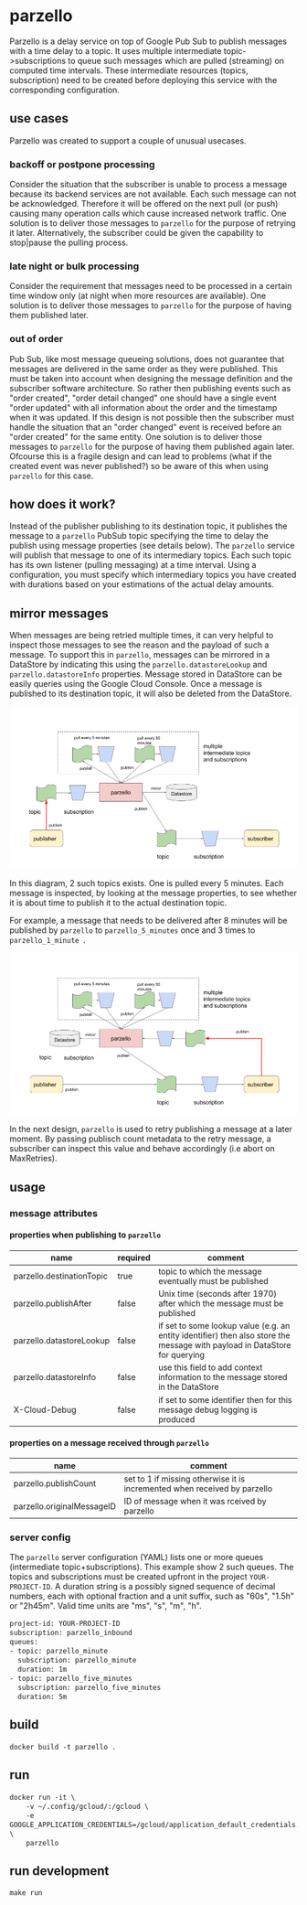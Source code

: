 # parzello

Parzello is a delay service on top of Google Pub Sub to publish messages with a time delay to a topic.
It uses multiple intermediate topic->subscriptions to queue such messages which are pulled (streaming) on computed time intervals.
These intermediate resources (topics, subscription) need to be created before deploying this service with the corresponding configuration.

## use cases

Parzello was created to support a couple of unusual usecases.

### backoff or postpone processing

Consider the situation that the subscriber is unable to process a message because its backend services are not available.
Each such message can not be acknowledged.
Therefore it will be offered on the next pull (or push) causing many operation calls which cause increased network traffic.
One solution is to deliver those messages to `parzello` for the purpose of retrying it later.
Alternatively, the subscriber could be given the capability to stop|pause the pulling process.

### late night or bulk processing

Consider the requirement that messages need to be processed in a certain time window only (at night when more resources are available).
One solution is to deliver those messages to `parzello` for the purpose of having them published later.

### out of order

Pub Sub, like most message queueing solutions, does not guarantee that messages are delivered in the same order as they were published. This must be taken into account when designing the message definition and the subscriber software architecture. So rather then publishing events such as "order created", "order detail changed" one should have a single event "order updated" with all information about the order and the timestamp when it was updated.
If this design is not possible then the subscriber must handle the situation that an "order changed" event is received before an "order created" for the same entity.
One solution is to deliver those messages to `parzello` for the purpose of having them published again later.
Ofcourse this is a fragile design and can lead to problems (what if the created event was never published?) so be aware of this when using `parzello` for this case.

## how does it work?

Instead of the publisher publishing to its destination topic, it publishes the message to a `parzello` PubSub topic specifying the time to delay the publish using message properties (see details below).
The `parzello` service will publish that message to one of its intermediary topics. 
Each such topic has its own listener (pulling messaging) at a time interval.
Using a configuration, you must specify which intermediary topics you have created with durations based on your estimations of the actual delay amounts.

## mirror messages

When messages are being retried multiple times, it can very helpful to inspect those messages to see the reason and the payload of such a message. To support this in `parzello`, messages can be mirrored in a DataStore by indicating this using the `parzello.datastoreLookup` and `parzello.datastoreInfo` properties. Message stored in DataStore can be easily queries using the Google Cloud Console. Once a message is published to its destination topic, it will also be deleted from the DataStore.

![](./doc/parzello_delay.png)

In this diagram, 2 such topics exists. One is pulled every 5 minutes. 
Each message is inspected, by looking at the message properties, to see whether it is about time to publish it to the actual destination topic.

For example, a message that needs to be delivered after 8 minutes will be published by `parzello` to `parzello_5_minutes` once and 3 times to `parzello_1_minute `.

![](./doc/parzello_delay_retry.png)

In the next design, `parzello` is used to retry publishing a message at a later moment.
By passing publisch count metadata to the retry message, a subscriber can inspect this value and behave accordingly (i.e abort on MaxRetries).


## usage

### message attributes

#### properties when publishing to `parzello`

|name                       |required   |comment
|---------------------------|-----------|--------
|parzello.destinationTopic  |true       |topic to which the message eventually must be published
|parzello.publishAfter      |false      |Unix time (seconds after 1970) after which the message must be published
|parzello.datastoreLookup   |false      |if set to some lookup value (e.g. an entity identifier) then also store the message with payload in DataStore for querying
|parzello.datastoreInfo     |false      |use this field to add context information to the message stored in the DataStore
|X-Cloud-Debug              |false      |if set to some identifier then for this message debug logging is produced

#### properties on a message received through `parzello`

|name                       |comment
|---------------------------|-------
|parzello.publishCount      |set to 1 if missing otherwise it is incremented when received by parzello
|parzello.originalMessageID |ID of message when it was rceived by parzello


### server config

The `parzello` server configuration (YAML) lists one or more queues (intermediate topic+subscriptions).
This example show 2 such queues. 
The topics and subscriptions must be created upfront in the project `YOUR-PROJECT-ID`.
A duration string is a possibly signed sequence of decimal numbers, each with optional fraction and a unit suffix, such as "60s", "1.5h" or "2h45m". Valid time units are "ms", "s", "m", "h".

    project-id: YOUR-PROJECT-ID
    subscription: parzello_inbound
    queues:
    - topic: parzello_minute
      subscription: parzello_minute
      duration: 1m
    - topic: parzello_five_minutes
      subscription: parzello_five_minutes
      duration: 5m

## build

    docker build -t parzello .

## run

    docker run -it \
        -v ~/.config/gcloud/:/gcloud \
        -e GOOGLE_APPLICATION_CREDENTIALS=/gcloud/application_default_credentials.json \
        parzello

## run development

    make run
